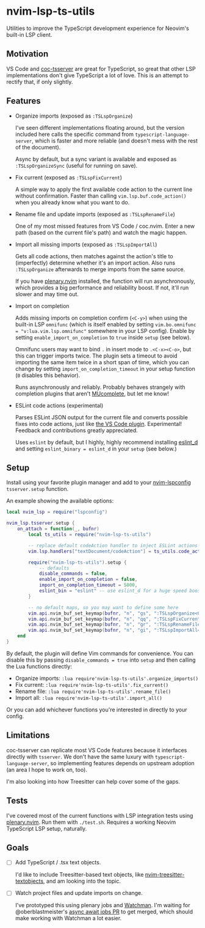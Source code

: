# nvim-lsp-ts-utils

Utilities to improve the TypeScript development experience for Neovim's
built-in LSP client.

## Motivation

VS Code and [coc-tsserver](https://github.com/neoclide/coc-tsserver) are great
for TypeScript, so great that other LSP implementations don't give TypeScript a
lot of love. This is an attempt to rectify that, if only slightly.

## Features

- Organize imports (exposed as `:TSLspOrganize`)

  I've seen different implementations floating around, but the version included
  here calls the specific command from `typescript-language-server`, which is
  faster and more reliable (and doesn't mess with the rest of the document).

  Async by default, but a sync variant is available and exposed as
  `:TSLspOrganizeSync` (useful for running on save).

- Fix current (exposed as `:TSLspFixCurrent`)

  A simple way to apply the first available code action to the current line
  without confirmation. Faster than calling `vim.lsp.buf.code_action()` when
  you already know what you want to do.

- Rename file and update imports (exposed as `:TSLspRenameFile`)

  One of my most missed features from VS Code / coc.nvim. Enter a new path
  (based on the current file's path) and watch the magic happen.

- Import all missing imports (exposed as `:TSLspImportAll`)

  Gets all code actions, then matches against the action's title to
  (imperfectly) determine whether it's an import action. Also runs
  `:TSLspOrganize` afterwards to merge imports from the same source.

  If you have [plenary.nvim](https://github.com/nvim-lua/plenary.nvim)
  installed, the function will run asynchronously, which provides a big
  performance and reliability boost. If not, it'll run slower and may time out.

- Import on completion

  Adds missing imports on completion confirm (`<C-y>`) when using the built-in
  LSP `omnifunc` (which is itself enabled by setting `vim.bo.omnifunc = "v:lua.vim.lsp.omnifunc"` somewhere in your LSP config). Enable by setting
  `enable_import_on_completion` to `true` inside `setup` (see below).

  Omnifunc users may want to bind `.` in insert mode to `.<C-x><C-o>`, but this
  can trigger imports twice. The plugin sets a timeout to avoid importing the
  same item twice in a short span of time, which you can change by setting
  `import_on_completion_timeout` in your setup function (`0` disables this
  behavior).

  Runs asynchronously and reliably. Probably behaves strangely with completion plugins that aren't
  [MUcomplete](https://github.com/lifepillar/vim-mucomplete), but let me know!

- ESLint code actions (experimental)

  Parses ESLint JSON output for the current file and converts possible fixes
  into code actions, just like [the VS Code
  plugin](https://github.com/Microsoft/vscode-eslint). Experimental! Feedback
  and contributions greatly appreciated.

  Uses `eslint` by default, but I highly, highly recommend installing
  [eslint_d](https://github.com/mantoni/eslint_d.js) and setting `eslint_binary = eslint_d` in your `setup` (see below.)

## Setup

Install using your favorite plugin manager and add to your
[nvim-lspconfig](https://github.com/neovim/nvim-lspconfig) `tsserver.setup` function.

An example showing the available options:

```lua
local nvim_lsp = require("lspconfig")

nvim_lsp.tsserver.setup {
    on_attach = function(_, bufnr)
        local ts_utils = require("nvim-lsp-ts-utils")

        -- replace default codeAction handler to inject ESLint actions
        vim.lsp.handlers["textDocument/codeAction"] = ts_utils.code_action_handler

        require("nvim-lsp-ts-utils").setup {
            -- defaults
            disable_commands = false,
            enable_import_on_completion = false,
            import_on_completion_timeout = 5000,
            eslint_bin = "eslint" -- use eslint_d for a huge speed boost
        }

        -- no default maps, so you may want to define some here
        vim.api.nvim_buf_set_keymap(bufnr, "n", "gs", ":TSLspOrganize<CR>", {silent = true})
        vim.api.nvim_buf_set_keymap(bufnr, "n", "qq", ":TSLspFixCurrent<CR>", {silent = true})
        vim.api.nvim_buf_set_keymap(bufnr, "n", "gr", ":TSLspRenameFile<CR>", {silent = true})
        vim.api.nvim_buf_set_keymap(bufnr, "n", "gi", ":TSLspImportAll<CR>", {silent = true})
    end
}
```

By default, the plugin will define Vim commands for convenience. You can
disable this by passing `disable_commands = true` into `setup` and then calling
the Lua functions directly:

- Organize imports: `:lua require'nvim-lsp-ts-utils'.organize_imports()`
- Fix current: `:lua require'nvim-lsp-ts-utils'.fix_current()`
- Rename file: `:lua require'nvim-lsp-ts-utils'.rename_file()`
- Import all: `:lua require'nvim-lsp-ts-utils'.import_all()`

Or you can add whichever functions you're interested in directly to your config.

## Limitations

coc-tsserver can replicate most VS Code features because it interfaces directly
with `tsserver`. We don't have the same luxury with
`typescript-language-server`, so implementing features depends on upstream
adoption (an area I hope to work on, too).

I'm also looking into how Treesitter can help cover some of the gaps.

## Tests

I've covered most of the current functions with LSP integration tests using
[plenary.nvim](https://github.com/nvim-lua/plenary.nvim). Run them with
`./test.sh`. Requires a working Neovim TypeScript LSP setup, naturally.

## Goals

- [ ] Add TypeScript / .tsx text objects.

  I'd like to include Treesitter-based text objects, like
  [nvim-treesitter-textobjects](https://github.com/nvim-treesitter/nvim-treesitter-textobjects),
  and am looking into the topic.

- [ ] Watch project files and update imports on change.

  I've prototyped this using plenary jobs and
  [Watchman](https://facebook.github.io/watchman/). I'm waiting for
  @oberblastmeister's [async await jobs PR](https://github.com/nvim-lua/plenary.nvim/pull/101) to
  get merged, which should make working with Watchman a lot easier.
